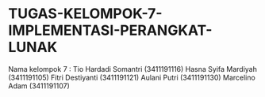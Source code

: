 # TUGAS-KELOMPOK-7-IMPLEMENTASI-PERANGKAT-LUNAK
Nama kelompok 7 :  Tio Hardadi Somantri (3411191116) Hasna Syifa Mardiyah (3411191105) Fitri Destiyanti (3411191121) Aulani Putri (3411191130) Marcelino Adam (3411191107)
